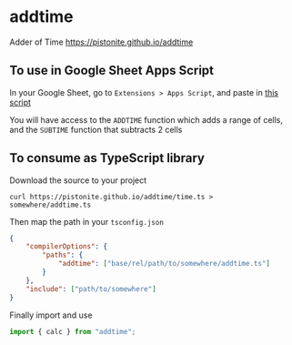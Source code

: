 # addtime
Adder of Time https://pistonite.github.io/addtime


## To use in Google Sheet Apps Script
In your Google Sheet, go to `Extensions > Apps Script`, and paste
in [this script](https://pistonite.github.io/addtime/appscript.txt)

You will have access to the `ADDTIME` function which adds a range of cells,
and the `SUBTIME` function that subtracts 2 cells

## To consume as TypeScript library
Download the source to your project
```
curl https://pistonite.github.io/addtime/time.ts > somewhere/addtime.ts 
```
Then map the path in your `tsconfig.json`
```json
{
    "compilerOptions": {
        "paths": {
            "addtime": ["base/rel/path/to/somewhere/addtime.ts"]
        }
    },
    "include": ["path/to/somewhere"]
}
```
Finally import and use
```typescript
import { calc } from "addtime";
```
